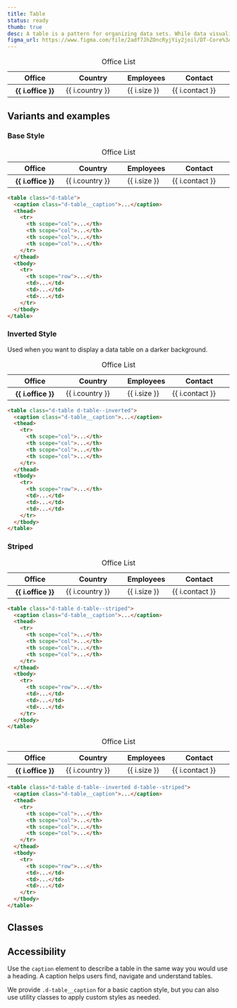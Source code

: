 ```yaml
---
title: Table
status: ready
thumb: true
desc: A table is a pattern for organizing data sets. While data visualization helps quickly summarize a data set, a table allows users to compare and analyze individual data rows.
figma_url: https://www.figma.com/file/2adf7JhZOncRyjYiy2joil/DT-Core%3A-Components-7?node-id=8921%3A20948&viewport=-788%2C209%2C0.86&t=xHutRjwo1o5zMTgT-11
---
```

<code-well-header bgclass="d-bgc-white">
  <table class="d-table dialtone-doc-table">
    <caption class="d-table__caption">Office List</caption>
    <thead>
      <tr>
        <th scope="col">Office</th>
        <th scope="col">Country</th>
        <th scope="col" width="10%">Employees</th>
        <th scope="col">Contact</th>
      </tr>
    </thead>
    <tbody>
      <tr v-for="i in examples">
        <th scope="row">{{ i.office }}</th>
        <td>{{ i.country }}</td>
        <td>{{ i.size }}</td>
        <td>{{ i.contact }}</td>
      </tr>
    </tbody>
  </table>
</code-well-header>

[//]: # (## Usage)
[//]: # (Lorem ipsum dolor sit amet, consectetur adipiscing elit. Morbi massa ante, tempus vitae lacus id, luctus tristique lorem. Mauris feugiat massa ex, id aliquet mi tempor non. Curabitur non tristique lectus. Fusce ut nisl non diam dignissim viverra. In posuere dui arcu, sed eleifend massa faucibus sed. Phasellus quis leo vitae erat pellentesque venenatis id vitae lectus. Suspendisse convallis, metus a congue tincidunt, velit sem tincidunt dui, eget auctor ipsum ipsum in ex. Nullam lobortis, mauris vel vestibulum rutrum, lorem elit vehicula est, nec viverra ante erat nec dolor. Proin at placerat tortor. Nam ullamcorper metus et eros porta, at lacinia leo scelerisque. Curabitur finibus sollicitudin odio tempor finibus. Donec lobortis metus vitae mollis gravida.)

## Variants and examples

### Base Style

<code-well-header bgclass="d-bgc-white">
  <table class="d-table dialtone-doc-table">
    <caption class="d-table__caption">Office List</caption>
    <thead>
      <tr>
        <th scope="col">Office</th>
        <th scope="col">Country</th>
        <th scope="col" width="10%">Employees</th>
        <th scope="col">Contact</th>
      </tr>
    </thead>
    <tbody>
      <tr v-for="i in examples">
        <th scope="row">{{ i.office }}</th>
        <td>{{ i.country }}</td>
        <td>{{ i.size }}</td>
        <td>{{ i.contact }}</td>
      </tr>
    </tbody>
  </table>
</code-well-header>

```html
<table class="d-table">
  <caption class="d-table__caption">...</caption>
  <thead>
    <tr>
      <th scope="col">...</th>
      <th scope="col">...</th>
      <th scope="col">...</th>
      <th scope="col">...</th>
    </tr>
  </thead>
  <tbody>
    <tr>
      <th scope="row">...</th>
      <td>...</td>
      <td>...</td>
      <td>...</td>
    </tr>
  </tbody>
</table>
```

### Inverted Style

Used when you want to display a data table on a darker background.

<code-well-header bgclass="d-bgc-black-800">
  <table class="d-table dialtone-doc-table d-table--inverted">
    <caption class="d-table__caption">Office List</caption>
    <thead>
      <tr>
        <th scope="col">Office</th>
        <th scope="col">Country</th>
        <th scope="col" width="10%">Employees</th>
        <th scope="col">Contact</th>
      </tr>
    </thead>
    <tbody>
      <tr v-for="i in examples">
        <th scope="row">{{ i.office }}</th>
        <td>{{ i.country }}</td>
        <td>{{ i.size }}</td>
        <td>{{ i.contact }}</td>
      </tr>
    </tbody>
  </table>
</code-well-header>

```html
<table class="d-table d-table--inverted">
  <caption class="d-table__caption">...</caption>
  <thead>
    <tr>
      <th scope="col">...</th>
      <th scope="col">...</th>
      <th scope="col">...</th>
      <th scope="col">...</th>
    </tr>
  </thead>
  <tbody>
    <tr>
      <th scope="row">...</th>
      <td>...</td>
      <td>...</td>
      <td>...</td>
    </tr>
  </tbody>
</table>
```

### Striped

<code-well-header bgclass="d-bgc-white">
  <table class="d-table dialtone-doc-table d-table--striped">
    <caption class="d-table__caption">Office List</caption>
    <thead>
      <tr>
        <th scope="col">Office</th>
        <th scope="col">Country</th>
        <th scope="col" width="10%">Employees</th>
        <th scope="col">Contact</th>
      </tr>
    </thead>
    <tbody>
      <tr v-for="i in examples">
        <th scope="row">{{ i.office }}</th>
        <td>{{ i.country }}</td>
        <td>{{ i.size }}</td>
        <td>{{ i.contact }}</td>
      </tr>
    </tbody>
  </table>
</code-well-header>

```html
<table class="d-table d-table--striped">
  <caption class="d-table__caption">...</caption>
  <thead>
    <tr>
      <th scope="col">...</th>
      <th scope="col">...</th>
      <th scope="col">...</th>
      <th scope="col">...</th>
    </tr>
  </thead>
  <tbody>
    <tr>
      <th scope="row">...</th>
      <td>...</td>
      <td>...</td>
      <td>...</td>
    </tr>
  </tbody>
</table>
```

<code-well-header bgclass="d-bgc-black-800">
  <table class="d-table dialtone-doc-table d-table--inverted d-table--striped">
    <caption class="d-table__caption">Office List</caption>
    <thead>
      <tr>
        <th scope="col">Office</th>
        <th scope="col">Country</th>
        <th scope="col" width="10%">Employees</th>
        <th scope="col">Contact</th>
      </tr>
    </thead>
    <tbody>
      <tr v-for="i in examples">
        <th scope="row">{{ i.office }}</th>
        <td>{{ i.country }}</td>
        <td>{{ i.size }}</td>
        <td>{{ i.contact }}</td>
      </tr>
    </tbody>
  </table>
</code-well-header>

```html
<table class="d-table d-table--inverted d-table--striped">
  <caption class="d-table__caption">...</caption>
  <thead>
    <tr>
      <th scope="col">...</th>
      <th scope="col">...</th>
      <th scope="col">...</th>
      <th scope="col">...</th>
    </tr>
  </thead>
  <tbody>
    <tr>
      <th scope="row">...</th>
      <td>...</td>
      <td>...</td>
      <td>...</td>
    </tr>
  </tbody>
</table>
```

## Classes

<component-class-table component-name="table" />

## Accessibility

Use the `caption` element to describe a table in the same way you would use a heading. A caption helps users find, navigate and understand tables.

We provide `.d-table__caption` for a basic caption style, but you can also use utility classes to apply custom styles as needed.

<script setup>
  import { examples } from '@data/table.json';
</script>
